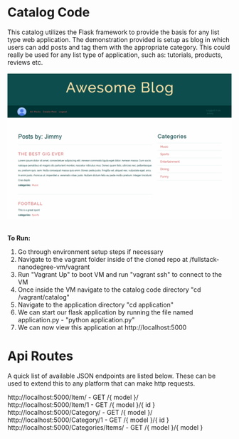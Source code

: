 Catalog Code
===============


This catalog utilizes the Flask framework to provide the basis for any list type web application. The demonstration 
provided is setup as blog in which users can add posts and tag them with the appropriate category. This could really 
be used for any list type of application, such as: tutorials, products, reviews etc.<br /><br />
![Alt text](application/static/images/preview.jpg?raw=true "Preview")<br />
<br />

<b>To Run:</b><br />
1. Go through environment setup steps if necessary<br />
3. Navigate to the vagrant folder inside of the cloned repo at /fullstack-nanodegree-vm/vagrant<br />
4. Run "Vagrant Up" to boot VM and run "vagrant ssh" to connect to the VM<br />
6. Once inside the VM navigate to the catalog code directory "cd /vagrant/catalog"<br />
7. Navigate to the application directory "cd application"<br />
8. We can start our flask application by running the file named application.py - "python application.py"<br />
9. We can now view this application at http://localhost:5000

Api Routes
===============

A quick list of available JSON endpoints are listed below. These can be used to extend this 
to any platform that can make http requests.

http://localhost:5000/Item/ - GET /{ model }/  <br />
http://localhost:5000/Item/1 - GET /{ model }/{ id }  <br />
http://localhost:5000/Category/ - GET /{ model }/  <br />
http://localhost:5000/Category/1 - GET /{ model }/{ id }  <br />
http://localhost:5000/Categories/Items/ - GET /{ model }/{ model } <br />

